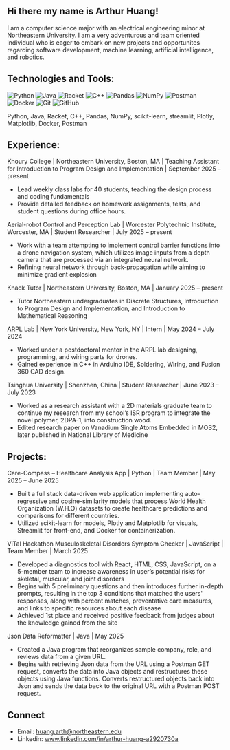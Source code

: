 ## Hi there my name is Arthur Huang!

I am a computer science major with an electrical engineering minor at Northeastern University. I am a very adventurous and team oriented individual who is eager to embark on new projects and opportunites regarding software development, machine learning, artificial intelligence, and robotics.

## Technologies and Tools:  
![Python](https://img.shields.io/badge/python-3670A0?style=for-the-badge&logo=python&logoColor=ffdd54)
![Java](https://img.shields.io/badge/java-%23ED8B00.svg?style=for-the-badge&logo=openjdk&logoColor=white)
![Racket](https://img.shields.io/badge/Racket-850808?style=for-the-badge&logo=racket&logoColor=020559)
![C++](https://img.shields.io/badge/c++-%2300599C.svg?style=for-the-badge&logo=c%2B%2B&logoColor=white)
![Pandas](https://img.shields.io/badge/Pandas-FFFFFF?style=for-the-badge&logo=pandas&logoColor=000000)
![NumPy](https://img.shields.io/badge/numpy-%23013243.svg?style=for-the-badge&logo=numpy&logoColor=white)
![Postman](https://img.shields.io/badge/Postman-FF6C37?style=for-the-badge&logo=postman&logoColor=white)
![Docker](https://img.shields.io/badge/docker-%230db7ed.svg?style=for-the-badge&logo=docker&logoColor=white)
![Git](https://img.shields.io/badge/git-%23F05033.svg?style=for-the-badge&logo=git&logoColor=white)
![GitHub](https://img.shields.io/badge/github-%23121011.svg?style=for-the-badge&logo=github&logoColor=white)

Python, Java, Racket, C++, Pandas, NumPy, scikit-learn, streamlit, Plotly, Matplotlib, Docker, Postman

## Experience: 

Khoury College | Northeastern University, Boston, MA | Teaching Assistant for Introduction to Program Design and Implementation | September 2025 – present

  * Lead weekly class labs for 40 students, teaching the design process and coding fundamentals
  * Provide detailed feedback on homework assignments, tests, and student questions during office hours.

Aerial-robot Control and Perception Lab | Worcester Polytechnic Institute, Worcester, MA | Student Researcher | July 2025 – present

  * Work with a team attempting to implement control barrier functions into a drone navigation system, which utilizes image inputs from a depth camera that are processed via     an integrated neural network. 
  * Refining neural network through back-propagation while aiming to minimize gradient explosion

Knack Tutor | Northeastern University, Boston, MA	| January 2025 – present
  * Tutor Northeastern undergraduates in Discrete Structures, Introduction to Program Design and Implementation, and Introduction to Mathematical Reasoning 

ARPL Lab | New York University, New York, NY | Intern | May 2024 – July 2024

  * Worked under a postdoctoral mentor in the ARPL lab designing, programming, and wiring parts for drones.
  * Gained experience in C++ in Arduino IDE, Soldering, Wiring, and Fusion 360 CAD design.

Tsinghua University | Shenzhen, China | Student Researcher | June 2023 – July 2023
  * Worked as a research assistant with a 2D materials graduate team to continue my research from my school’s ISR program to integrate the novel polymer, 2DPA-1, into construction wood.
  * Edited research paper on Vanadium Single Atoms Embedded in MOS2, later published in National Library of Medicine

## Projects:

Care-Compass – Healthcare Analysis App |  Python | Team Member | May 2025 – June 2025
  * Built a full stack data-driven web application implementing auto-regressive and cosine-similarity models that process World Health Organization (W.H.O) datasets to create healthcare predictions and comparisons for different countries.
  * Utilized scikit-learn for models, Plotly and Matplotlib for visuals, Streamlit for front-end, and Docker for containerization.

ViTal Hackathon Musculoskeletal Disorders Symptom Checker | JavaScript | Team Member | March 2025
  * Developed a diagnostics tool with React, HTML, CSS, JavaScript, on a 5-member team to increase awareness in user’s potential risks for skeletal, muscular, and joint disorders
  * Begins with 5 preliminary questions and then introduces further in-depth prompts, resulting in the top 3 conditions that matched the users' responses, along with percent matches, preventative care measures, and links to specific resources about each disease
  * Achieved 1st place and received positive feedback from judges about the knowledge gained from the site

Json Data Reformatter | Java | May 2025
* Created a Java program that reorganizes sample company, role, and reviews data from a given URL.
* Begins with retrieving Json data from the URL using a Postman GET request, converts the data into Java objects and restructures these objects using Java functions. Converts restructured objects back into Json and sends the data back to the original URL with a Postman POST request.


## Connect

  * Email: huang.arth@northeastern.edu
  * Linkedin: www.linkedin.com/in/arthur-huang-a2920730a









<!--
**Arthur-T-Huang/Arthur-T-Huang** is a ✨ _special_ ✨ repository because its `README.md` (this file) appears on your GitHub profile.

Here are some ideas to get you started:

- 🔭 I’m currently working on learning the fundamentals of programing through racket and also the basics of python
and its uses in interpreting gyroscope data from drones in the NU Robotics Space Drone project.
- 🌱 I’m currently learning ...
- 👯 I’m looking to collaborate on ...
- 🤔 I’m looking for help with ...
- 💬 Ask me about ...
- 📫 How to reach me: ...
- 😄 Pronouns: ...
- ⚡ Fun fact: ...
-->
